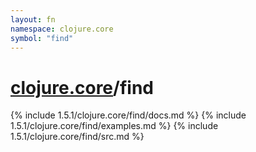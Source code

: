 ```yaml
---
layout: fn
namespace: clojure.core
symbol: "find"
---
```


# [clojure.core](../)/find

{% include 1.5.1/clojure.core/find/docs.md %}
{% include 1.5.1/clojure.core/find/examples.md %}
{% include 1.5.1/clojure.core/find/src.md %}

